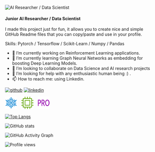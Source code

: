 ![AI Researcher / Data Scientist](https://github.com/z0CoolCS/z0CoolCS/blob/main/banner_gio.png)

#### Junior AI Researcher / Data Scientist

I made this project just for fun, it allows you to create nice and simple GitHub Readme files that you can copy/paste and use in your profile.

Skills: Pytorch / Tensorflow / Scikit-Learn / Numpy / Pandas

- 🔭 I’m currently working on Reinforcement Learning applications. 
- 🌱 I’m currently learning Graph Neural Networks as embedding for boosting Deep Learning Models. 
- 👯 I’m looking to collaborate on Data Science and AI research projects 
- 🤔 I’m looking for help with any enthusiastic human being :) . 
- 📫 How to reach me: using Linkedin. 


[<img src='https://cdn.jsdelivr.net/npm/simple-icons@3.0.1/icons/github.svg' alt='github' height='40'>](https://github.com/z0CoolCS)  [<img src='https://cdn.jsdelivr.net/npm/simple-icons@3.0.1/icons/linkedin.svg' alt='linkedin' height='40'>](https://www.linkedin.com/in/https://www.linkedin.com/in/gio-mitchell//)  

<a href='https://archiveprogram.github.com/'><img src='https://raw.githubusercontent.com/acervenky/animated-github-badges/master/assets/acbadge.gif' width='40' height='40'></a> <a href='https://docs.github.com/en/developers'><img src='https://raw.githubusercontent.com/acervenky/animated-github-badges/master/assets/devbadge.gif' width='40' height='40'></a> <a href='https://github.com/pricing'><img src='https://raw.githubusercontent.com/acervenky/animated-github-badges/master/assets/pro.gif' width='40' height='40'></a> 

[![Top Langs](https://github-readme-stats.vercel.app/api/top-langs/?username=z0CoolCS)](https://github.com/anuraghazra/github-readme-stats)

![GitHub stats](https://github-readme-stats.vercel.app/api?username=z0CoolCS&show_icons=true)  

![GitHub Activity Graph](https://activity-graph.herokuapp.com/graph?username=z0CoolCS)  

![Profile views](https://gpvc.arturio.dev/z0CoolCS)  
